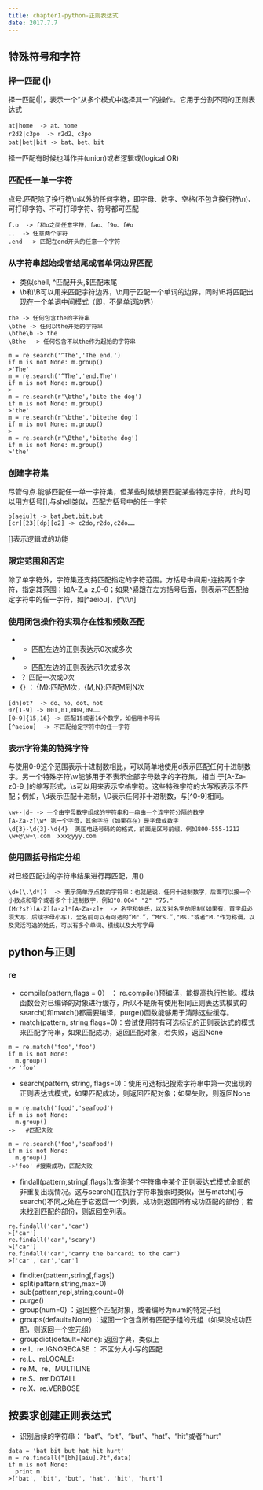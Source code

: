 ```yaml
---
title: chapter1-python-正则表达式
date: 2017.7.7
---
```

## 特殊符号和字符

### 择一匹配 (|)
择一匹配(|)，表示一个“从多个模式中选择其一”的操作。它用于分割不同的正则表达式
```
at|home  -> at、home
r2d2|c3po  -> r2d2、c3po
bat|bet|bit -> bat、bet、bit
```
择一匹配有时候也叫作并(union)或者逻辑或(logical OR)

### 匹配任一单一字符
点号.匹配除了换行符\n以外的任何字符，即字母、数字、空格(不包含换行符\n)、可打印字符、不可打印字符、符号都可匹配
```
f.o  -> f和o之间任意字符，fao、f9o、f#o
..  -> 任意两个字符
.end  -> 匹配在end开头的任意一个字符
```
### 从字符串起始或者结尾或者单词边界匹配
+ 类似shell, ^匹配开头,$匹配末尾
+ \b和\B可以用来匹配字符边界，\b用于匹配一个单词的边界，同时\B将匹配出现在一个单词中间模式（即，不是单词边界）
```
the -> 任何包含the的字符串
\bthe -> 任何以the开始的字符串
\bthe\b -> the
\Bthe  -> 任何包含不以the作为起始的字符串
```
```
m = re.search('^The','The end.')
if m is not None: m.group()
>'The'
m = re.search('^The','end.The')
if m is not None: m.group()
>
m = re.search(r'\bthe','bite the dog')
if m is not None: m.group()
>'the'
m = re.search(r'\bthe','bitethe dog')
if m is not None: m.group()
>
m = re.search(r'\Bthe','bitethe dog')
if m is not None: m.group()
>'the'
```

### 创建字符集
尽管句点.能够匹配任一单一字符集，但某些时候想要匹配某些特定字符，此时可以用方括号[],与shell类似，匹配方括号中的任一字符
```
b[aeiu]t -> bat,bet,bit,but
[cr][23][dp][o2] -> c2do,r2do,c2do……
```
[]表示逻辑或的功能

### 限定范围和否定
除了单字符外，字符集还支持匹配指定的字符范围。方括号中间用-连接两个字符，指定其范围；如A-Z,a-z,0-9；如果^紧跟在左方括号后面，则表示不匹配给定字符中的任一字符，如[^aeiou]，[^\t\n]
### 使用闭包操作符实现存在性和频数匹配
+ * 匹配左边的正则表达示0次或多次
+ + 匹配左边的正则表达示1次或多次
+ ？ 匹配一次或0次
+ {} ： {M}:匹配M次，{M,N}:匹配M到N次
```
[dn]ot?  -> do、no、dot、not
0?[1-9] -> 001,01,009,09……
[0-9]{15,16} -> 匹配15或者16个数字，如信用卡号码
[^aeiou]  -> 不匹配给定字符中的任一字符
```
### 表示字符集的特殊字符
与使用0-9这个范围表示十进制数相比，可以简单地使用d表示匹配任何十进制数字。另一个特殊字符\w能够用于不表示全部字母数字的字符集，相当 于[A-Za-z0-9_]的缩写形式，\s可以用来表示空格字符。这些特殊字符的大写版表示不匹配；例如，\d表示匹配十进制，\D表示任何非十进制数，与[^0-9]相同。
```
\w+-|d+ -> 一个由字母数字组成的字符串和一串由一个连字符分隔的数字
[A-Za-z]\w* 第一个字母，其余字符（如果存在）是字母或数字
\d{3}-\d{3}-\d{4}  美国电话号码的的格式，前面是区号前缀，例如800-555-1212
\w+@\w+\.com  xxx@yyy.com
```
### 使用圆括号指定分组
对已经匹配过的字符串结果进行再匹配，用()
```
\d+(\.\d*)?  -> 表示简单浮点数的字符串：也就是说，任何十进制数字，后面可以接一个小数点和零个或者多个十进制数字，例如"0.004" "2" "75."
(Mr?s?)[A-Z][a-z]*[A-Za-z]+  -> 名字和姓氏，以及对名字的限制(如果有，首字母必须大写，后续字母小写)，全名前可以有可选的“Mr.”，“Mrs.”,"Ms."或者"M."作为称谓，以及灵活可选的姓氏，可以有多个单词、横线以及大写字母
```

## python与正则

### re
+ compile(pattern,flags = 0） ： re.compile()预编译，能提高执行性能。模块函数会对已编译的对象进行缓存，所以不是所有使用相同正则表达式模式的search()和match()都需要编译，purge()函数能够用于清除这些缓存。
+ match(pattern, string,flags=0)：尝试使用带有可选标记的正则表达式的模式来匹配字符串，如果匹配成功，返回匹配对象，若失败，返回None
```
m = re.match('foo','foo')
if m is not None:
  m.group()
-> 'foo'
```
+ search(pattern, string, flags=0)：使用可选标记搜索字符串中第一次出现的正则表达式模式，如果匹配成功，则返回匹配对象；如果失败，则返回None
```
m = re.match('food','seafood')
if m is not None:
  m.group()
->   #匹配失败
```
```
m = re.search('foo','seafood')
if m is not None:
  m.group()
->'foo' #搜索成功，匹配失败
```
+ findall(pattern,string[,flags]):查询某个字符串中某个正则表达式模式全部的非重复出现情况。这与search()在执行字符串搜索时类似，但与match()与search()不同之处在于它返回一个列表，成功则返回所有成功匹配的部份；若未找到匹配的部份，则返回空列表。
```
re.findall('car','car')
>['car']
re.findall('car','scary')
>['car']
re.findall('car','carry the barcardi to the car')
>['car','car','car']
```
+ finditer(pattern,string[,flags])
+ split(pattern,string,max=0)
+ sub(pattern,repl,string,count=0)
+ purge()
+ group(num=0) ：返回整个匹配对象，或者编号为num的特定子组
+ groups(default=None) ：返回一个包含所有匹配子组的元组（如果没成功匹配，则返回一个空元组）
+ groupdict(default=None): 返回字典，类似上
+ re.I、re.IGNORECASE ： 不区分大小写的匹配
+ re.L、reLOCALE:
+ re.M、re、MULTILINE
+ re.S、rer.DOTALL
+ re.X、re.VERBOSE

## 按要求创建正则表达式
+ 识别后续的字符串： “bat”、“bit”、“but”、“hat”、“hit”或者“hurt”
```
data = 'bat bit but hat hit hurt'
m = re.findall("[bh][aiu].?t",data)
if m is not None:
  print m
>['bat', 'bit', 'but', 'hat', 'hit', 'hurt']
```
